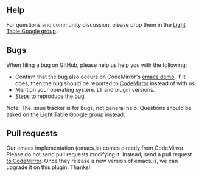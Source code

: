 ## Help

For questions and community discussion, please drop them in the [Light Table Google group](https://groups.google.com/forum/#!forum/light-table-discussion).

## Bugs

When filing a bug on GitHub, please help us help you with the following:

* Confirm that the bug also occurs on CodeMirror's [emacs demo](http://codemirror.net/demo/emacs.html). If it does, then the bug should be reported to [CodeMirror](https://github.com/codemirror/CodeMirror/issues) instead of with us.
* Mention your operating system, LT and plugin versions.
* Steps to reproduce the bug.

Note: The issue tracker is for bugs, not general help. Questions should be asked on the [Light Table Google group](https://groups.google.com/forum/#!forum/light-table-discussion) instead.

## Pull requests

Our emacs implementation (emacs.js) comes directly from CodeMirror. Please do not send pull requests modifying it. Instead, send a pull request [to CodeMirror](https://github.com/codemirror/CodeMirror). Once they release a new version of emacs.js, we can upgrade it on this plugin. Thanks!
